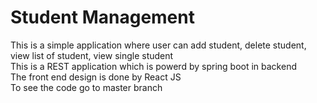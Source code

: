 # Student Management
This is a simple application where user can add student, delete student, view list of student, view single student
<br />
This is a REST application which is powerd by spring boot in backend <br />
The front end design is done by React JS
<br />
To see the code go to master branch
